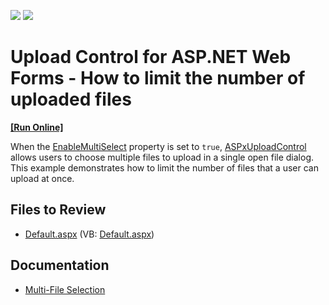 <!-- default badges list -->
[![](https://img.shields.io/badge/Open_in_DevExpress_Support_Center-FF7200?style=flat-square&logo=DevExpress&logoColor=white)](https://supportcenter.devexpress.com/ticket/details/E4552)
[![](https://img.shields.io/badge/📖_How_to_use_DevExpress_Examples-e9f6fc?style=flat-square)](https://docs.devexpress.com/GeneralInformation/403183)
<!-- default badges end -->

# Upload Control for ASP.NET Web Forms - How to limit the number of uploaded files
<!-- run online -->
**[[Run Online]](https://codecentral.devexpress.com/e4552/)**
<!-- run online end -->

When the [EnableMultiSelect](https://docs.devexpress.com/AspNet/DevExpress.Web.UploadAdvancedModeSettings.EnableMultiSelect) property is set to `true`, [ASPxUploadControl](https://docs.devexpress.com/AspNet/DevExpress.Web.ASPxUploadControl) allows users to choose multiple files to upload in a single open file dialog. This example demonstrates how to limit the number of files that a user can upload at once.

## Files to Review

* [Default.aspx](./CS/WebSite/Default.aspx) (VB: [Default.aspx](./VB/WebSite/Default.aspx))

## Documentation

* [Multi-File Selection](https://docs.devexpress.com/AspNet/10653/components/file-management/file-upload/concepts/multi-file-selection)
